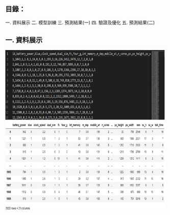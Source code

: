 目錄：
-------------------------------------------------------------------
一. 資料展示
二. 模型訓練
三. 預測結果(一)
四. 驗證及優化
五. 預測結果(二)

一. 資料展示
-----------------------------------------------------------------
<img src="https://github.com/tank11110/young/blob/master/Side%20Project/%E5%9C%96%E7%89%87%E9%9B%86/MPC1.jpg" height="500" width="500">

